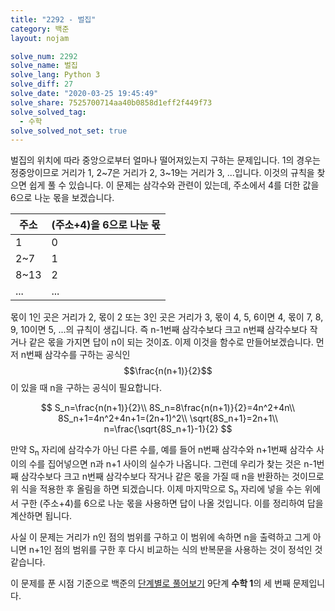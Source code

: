 ```yaml
---
title: "2292 - 벌집"
category: 백준
layout: nojam

solve_num: 2292
solve_name: 벌집
solve_lang: Python 3
solve_diff: 27
solve_date: "2020-03-25 19:45:49"
solve_share: 7525700714aa40b0858d1eff2f449f73
solve_solved_tag:
  - 수학
solve_solved_not_set: true
---
```


벌집의 위치에 따라 중앙으로부터 얼마나 떨어져있는지 구하는 문제입니다. 1의 경우는 정중앙이므로 거리가 1, 2~7은 거리가 2, 3~19는 거리가 3, ...입니다. 이것의 규칙을 찾으면 쉽게 풀 수 있습니다. 이 문제는 삼각수와 관련이 있는데, 주소에서 4를 더한 값을 6으로 나눈 몫을 보겠습니다.

|주소|(주소+4)을 6으로 나눈 몫|
|-|-|
|1|0|
|2~7|1|
|8~13|2|
|...|...|

몫이 1인 곳은 거리가 2, 몫이 2 또는 3인 곳은 거리가 3, 몫이 4, 5, 6이면 4, 몫이 7, 8, 9, 10이면 5, ...의 규칙이 생깁니다. 즉 n-1번째 삼각수보다 크고 n번쨰 삼각수보다 작거나 같은 몫을 가지면 답이 n이 되는 것이죠. 이제 이것을 함수로 만들어보겠습니다. 먼저 n번째 삼각수를 구하는 공식인 $$\frac{n(n+1)}{2}$$이 있을 때 n을 구하는 공식이 필요합니다.

$$
S_n=\frac{n(n+1)}{2}\\
8S_n=8\frac{n(n+1)}{2}=4n^2+4n\\
8S_n+1=4n^2+4n+1=(2n+1)^2\\
\sqrt{8S_n+1}=2n+1\\
n=\frac{\sqrt{8S_n+1}-1}{2}
$$

만약 S<sub>n</sub> 자리에 삼각수가 아닌 다른 수를, 예를 들어 n번째 삼각수와 n+1번째 삼각수 사이의 수를 집어넣으면 n과 n+1 사이의 실수가 나옵니다. 그런데 우리가 찾는 것은 n-1번째 삼각수보다 크고 n번째 삼각수보다 작거나 같은 몫을 가질 때 n을 반환하는 것이므로 위 식을 적용한 후 올림을 하면 되겠습니다. 이제 마지막으로 S<sub>n</sub> 자리에 넣을 수는 위에서 구한 (주소+4)를 6으로 나눈 몫을 사용하면 답이 나올 것입니다. 이를 정리하여 답을 계산하면 됩니다.

사실 이 문제는 거리가 n인 점의 범위를 구하고 이 범위에 속하면 n을 출력하고 그게 아니면 n+1인 점의 범위를 구한 후 다시 비교하는 식의 반복문을 사용하는 것이 정석인 것 같습니다.

이 문제를 푼 시점 기준으로 백준의 [단계별로 풀어보기](http://noj.am/p/s) 9단계 **수학 1**의 세 번째 문제입니다.
